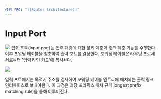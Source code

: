 ```yaml
---
상위 개념: "[[Router Architecture]]"
---
```

# Input Port
![](https://i.imgur.com/9UXZ29B.png)
입력 포트(Input port)는 입력 패킷에 대한 물리 계층과 링크 계층 기능을 수행한다. 이후 포워딩 테이블을 참조하여 출력 포트를 결정한다. 포워딩 테이블은 라우팅 프로세서로부터 '입력 라인 카드'에 복사된다.

![](https://i.imgur.com/zgwNW0e.png)

입력 포트에서는 목적지 주소를 검사하여 포워딩 테이블 엔트리에 매치되는 출력 링크 인터페이스로 보내야한다. 이 과정은 최장 프리픽스 매치 규칙(longest prefix matching rule)을 통해 이루어진다.
